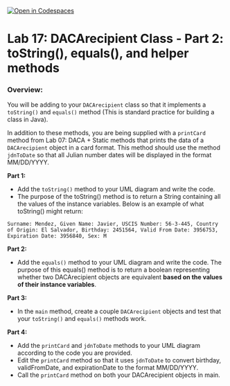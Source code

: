 [![Open in Codespaces](https://classroom.github.com/assets/launch-codespace-2972f46106e565e64193e422d61a12cf1da4916b45550586e14ef0a7c637dd04.svg)](https://classroom.github.com/open-in-codespaces?assignment_repo_id=19248656)
# **Lab 17: DACArecipient Class - Part 2: toString(), equals(), and helper methods**

### Overview:

You will be adding to your `DACArecipient` class so that it implements a `toString()` and `equals()` method (This is standard practice for building a class in Java).

In addition to these methods, you are being supplied with a `printCard` method from Lab 07: DACA + Static methods that prints the data of a `DACArecipient` object in a card format. This method should use the method `jdnToDate` so that all Julian number dates will be displayed in the format MM/DD/YYYY.

**Part 1:**
- Add the `toString()` method to your UML diagram and write the code.
- The purpose of the toString() method is to return a String containing all the values of the instance variables. Below is an example of what toString() might return:

```
Surname: Mendez, Given Name: Javier, USCIS Number: 56-3-445, Country of Origin: El Salvador, Birthday: 2451564, Valid From Date: 3956753, Expiration Date: 3956840, Sex: M
```

**Part 2:**
- Add the `equals()` method to your UML diagram and write the code.
The purpose of this equals() method is to return a boolean representing whether two DACArecipient objects are equivalent __based on the values of their instance variables__.

**Part 3:**
- In the `main` method, create a couple `DACArecipient` objects and test that your `toString()` and `equals()` methods work.

**Part 4:**
- Add the `printCard` and `jdnToDate` methods to your UML diagram according to the code you are provided.
- Edit the `printCard` method so that it uses `jdnToDate` to convert birthday, validFromDate, and expirationDate to the format MM/DD/YYYY.
- Call the `printCard` method on both your DACArecipient objects in main.

